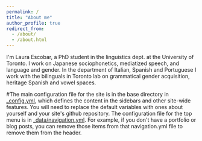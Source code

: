 ```yaml
---
permalink: /
title: "About me"
author_profile: true
redirect_from: 
  - /about/
  - /about.html
---
```


I'm Laura Escobar, a PhD student in the linguistics dept. at the University of Toronto. I work on Japanese sociophonetics, mediatized speech, and language and gender. In the department of Italian, Spanish and Portuguese I work with the bilinguals in Toronto lab on grammatical gender acquisition, heritage Spanish and vowel spaces.


#The main configuration file for the site is in the base directory in [_config.yml](https://github.com/academicpages/academicpages.github.io/blob/master/_config.yml), which defines the content in the sidebars and other site-wide features. You will need to replace the default variables with ones about yourself and your site's github repository. The configuration file for the top menu is in [_data/navigation.yml](https://github.com/academicpages/academicpages.github.io/blob/master/_data/navigation.yml). For example, if you don't have a portfolio or blog posts, you can remove those items from that navigation.yml file to remove them from the header. 
